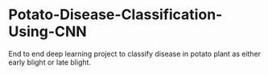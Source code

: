 # Potato-Disease-Classification-Using-CNN
End to end deep learning project to classify disease in potato plant as either early blight or late blight.
